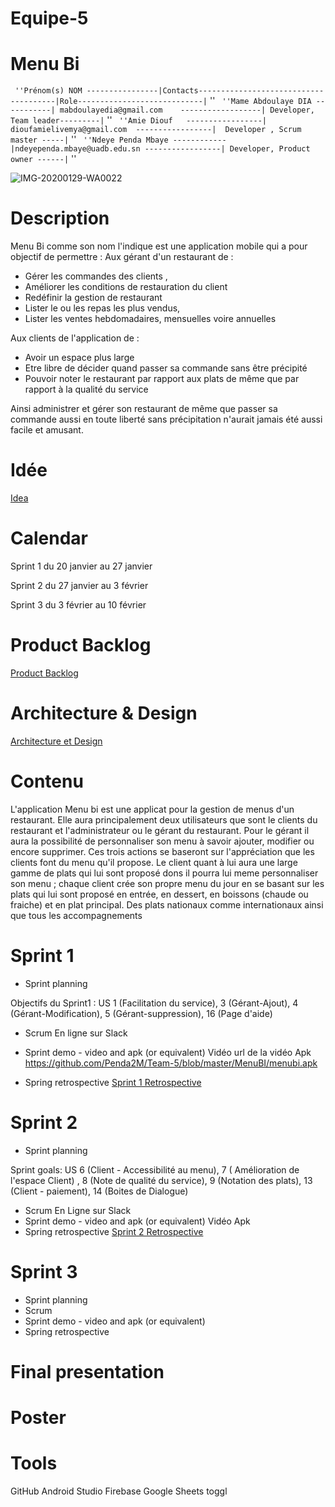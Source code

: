 # Equipe-5

# Menu Bi

`` ''Prénom(s) NOM ----------------|Contacts--------------------------------------|Role----------------------------|`` ''
`` ''Mame Abdoulaye DIA -----------| mabdoulayedia@gmail.com    ------------------| Developer, Team leader---------|`` ''
`` ''Amie Diouf   -----------------| dioufamielivemya@gmail.com  -----------------|  Developer , Scrum master -----|`` ''
`` ''Ndeye Penda Mbaye ------------|ndeyependa.mbaye@uadb.edu.sn -----------------| Developer, Product owner ------|`` ''

![IMG-20200129-WA0022](https://user-images.githubusercontent.com/49824139/73356907-47c5ea00-4293-11ea-9a87-cfa8862c3649.jpg)

# Description

Menu Bi comme son nom l'indique est une application mobile qui a pour objectif de permettre : 
Aux gérant d'un restaurant de : 
  - Gérer les commandes des clients ,
  - Améliorer les conditions de restauration du client
  - Redéfinir la gestion de restaurant
  - Lister le ou les repas les plus vendus,
  - Lister les ventes hebdomadaires, mensuelles voire annuelles 

Aux clients de l'application de :
- Avoir un espace plus large 
- Etre libre de décider quand passer sa commande sans être précipité
- Pouvoir noter le restaurant par rapport aux plats de même que par rapport à la qualité du  service 

Ainsi administrer et gérer son restaurant de même que passer sa commande aussi en toute liberté sans précipitation  n'aurait jamais été aussi facile et amusant.
# Idée

<a href="https://github.com/Penda2M/Team-5/blob/master/Idea.md"> Idea</a>

# Calendar
Sprint 1 du 20 janvier au 27 janvier

Sprint 2 du 27 janvier au 3 février

Sprint 3 du 3 février au 10 février
# Product Backlog
<a href="https://docs.google.com/spreadsheets/d/1ORDrBpE6AaK-ZOggjI5uBqdKJUpit-m5gIo9dFKkrFA/edit?ts=5df38714#gid=8"> Product Backlog</a>
# Architecture & Design 
<a href="https://github.com/Penda2M/Team-5/edit/master/Architecture_et_Design.md"> Architecture et Design</a>

# Contenu

L'application Menu bi est une applicat pour la gestion de menus d'un restaurant. Elle aura principalement deux utilisateurs que sont le  clients du restaurant et l'administrateur ou le gérant du restaurant. Pour le gérant il aura la possibilité de personnaliser son menu à savoir ajouter, modifier ou encore supprimer. Ces trois actions se baseront sur l'appréciation que les clients font du menu qu'il propose. Le client quant à lui aura une large gamme de plats qui lui sont proposé dons il pourra lui meme personnaliser son menu ; chaque client crée son propre menu du jour en se basant sur les plats qui lui sont proposé en entrée, en dessert, en boissons (chaude ou fraiche) et en plat principal. Des plats nationaux comme internationaux  ainsi que tous les accompagnements

# Sprint 1 

* Sprint planning

Objectifs du Sprint1 : US 1 (Facilitation du service), 3 (Gérant-Ajout), 4 (Gérant-Modification), 5 (Gérant-suppression), 16 (Page d'aide) 
* Scrum
En ligne sur Slack
* Sprint demo - video and apk (or equivalent)
Vidéo   url de la vidéo
Apk      https://github.com/Penda2M/Team-5/blob/master/MenuBI/menubi.apk

* Spring retrospective
<a href="https://github.com/Penda2M/Team-5/edit/master/Sprint%201-Retrospective"> Sprint 1 Retrospective</a>


# Sprint 2
 
* Sprint planning

 Sprint goals: US 6 (Client - Accessibilité au menu), 7 ( Amélioration de l'espace Client) , 8 (Note de qualité du service), 9 (Notation des plats),  13 (Client - paiement), 14 (Boites de Dialogue)
 
* Scrum
En Ligne sur Slack
* Sprint demo - video and apk (or equivalent)
Vidéo 
Apk
* Spring retrospective
<a href="https://github.com/Penda2M/Team-5/blob/master/Sprint-2%20Retrospective">Sprint 2 Retrospective</a>

# Sprint 3

* Sprint planning
* Scrum
* Sprint demo - video and apk (or equivalent)
* Spring retrospective

# Final presentation

# Poster

# Tools
GitHub
Android Studio 
Firebase
Google Sheets
toggl
